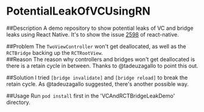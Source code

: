 # PotentialLeakOfVCUsingRN
##Description
A demo repository to show potential leaks of VC and bridge leaks using React Native. It's to show the issue [2598](https://github.com/facebook/react-native/issues/2598) of react-native.  

##Problem
The `TwoViewController` won't get deallocated, as well as the `RCTBridge` backing up the `RCTRootView`.  
##Reason
The reason why controllers and bridges won't get deallocated is there is a retain cycle in between.   Thanks to @tadeuzagallo to point this out.


##Solution
I tried `[bridge invalidate]` and `[bridge reload]` to break the retain cycle. As @tadeuzagallo suggested, there's another possible way.

##Usage
Run `pod install` first in the 'VCAndRCTBridgeLeakDemo' directory.


